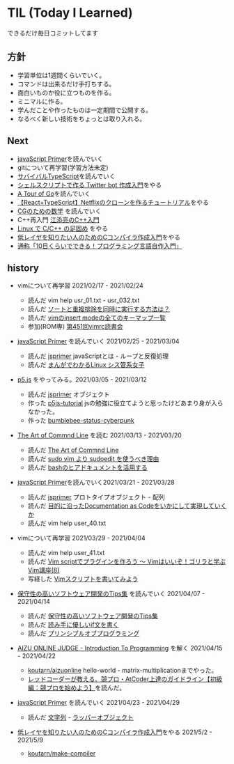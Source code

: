 # TIL (Today I Learned)
できるだけ毎日コミットしてます

## 方針
* 学習単位は1週間くらいでいく。
* コマンドは出来るだけ手打ちする。
* 面白いものか役に立つものを作る。
* ミニマルに作る。
* 学んだことや作ったものは一定期間で公開する。
* なるべく新しい技術をちょっとは取り入れる。

## Next
* [javaScript Primer](https://jsprimer.net/)を読んでいく
* gitについて再学習(学習方法未定)
* [サバイバルTypeScript](https://book.yyts.org/)を読んでいく
* [シェルスクリプトで作る Twitter bot 作成入門](https://zenn.dev/mattn/books/bb181f3f4731920f29a5)をやる
* [A Tour of Go](https://go-tour-jp.appspot.com/list)を読んでいく
* [【React+TypeScript】Netflixのクローンを作るチュートリアル](https://zenn.dev/gunners6518/books/4c4672f32dd100)をやる
* [CGのための数学](https://zenn.dev/mebiusbox/books/132b654aa02124) を読んでいく
* C++再入門 [江添亮のC++入門](https://ezoeryou.github.io/cpp-intro/)
* [Linux で C/C++ の足固め](https://www.amazon.co.jp/Linux-%E3%81%AE%E8%B6%B3%E5%9B%BA%E3%82%81-4-18-16-glibc2-7-%E3%80%81%E3%82%A2%E3%83%AD%E3%82%B1%E3%83%BC%E3%82%BF%E3%83%BC%EF%BC%88C-ebook/dp/B07MQZ4M7L) をやる
* [低レイヤを知りたい人のためのCコンパイラ作成入門](https://www.sigbus.info/compilerbook)をやる
* [通称「10日くらいでできる！プログラミング言語自作入門」](http://essen.osask.jp/?a21_txt01)

## history
* vimについて再学習 2021/02/17 - 2021/02/24
    * 読んだ vim help usr_01.txt - usr_032.txt
    * 読んだ [ソートと重複排除を同時に実行する方法は？](https://vim.blue/sort-unique/)
    * 読んだ [vimのinsert modeの全てのキーマップ一覧](https://qiita.com/34ro/items/6163f595785ae99a632a)
    * 参加(ROM専) [第451回vimrc読書会](https://vim-jp.org/reading-vimrc/archive/451.html)

* [javaScript Primer](https://jsprimer.net/) を読んでいく 2021/02/25 - 2021/03/04
    * 読んだ [jsprimer](https://jsprimer.net/) javaScriptとは - ループと反復処理
    * 読んだ [まんがでわかるLinux シス管系女子](https://system-admin-girl.com/)

* [p5.js](ittps://p5js.jp/get-started/) をやってみる。2021/03/05 - 2021/03/12
    * 読んだ [jsprimer](https://jsprimer.net/) オブジェクト
    * 作った [p5js-tutorial](https://github.com/koutarn/p5js-tutorial) jsの勉強に役立てようと思ったけどあまり身が入らなかった。
    * 作った [bumblebee-status-cyberpunk](https://github.com/koutarn/bumblebee-status-cyberpunk)

* [The Art of Commnd Line](https://github.com/jlevy/the-art-of-command-line/blob/master/README-ja.md) を読む 2021/03/13 - 2021/03/20
    * 読んだ [The Art of Commnd Line](https://github.com/jlevy/the-art-of-command-line/blob/master/README-ja.md)
    * 読んだ [sudo vim より sudoedit を使うべき理由](https://w.vmeta.jp/tdiary/20120317.html)
    * 読んだ [bashのヒアドキュメントを活用する](https://qiita.com/take4s5i/items/e207cee4fb04385a9952)

* [javaScript Primer](https://jsprimer.net/)を読んでいく2021/03/21 - 2021/03/28
    * 読んだ [jsprimer](https://jsprimer.net/) プロトタイプオブジェクト - 配列
    * 読んだ [目的に沿ったDocumentation as Codeをいかにして実現していくか](https://speakerdeck.com/k1low/phperkaigi-2021?slide=49)
    * 読んだ vim help user_40.txt

* vimについて再学習 2021/03/29 - 2021/04/04
    * 読んだ vim help user_41.txt
    * 読んだ [Vim scriptでプラグインを作ろう 〜 Vimはいいぞ！ゴリラと学ぶVim講座(8)](https://knowledge.sakura.ad.jp/23436/)
    * 写経した [Vimスクリプトを書いてみよう](https://www.kaoriya.net/blog/2012/02/19/)

* [保守性の高いソフトウェア開発のTips集](https://zenn.dev/riku/books/36d9873ee1c0e6) を読んでいく 2021/04/07 - 2021/04/14
    * 読んだ [保守性の高いソフトウェア開発のTips集](https://zenn.dev/riku/books/36d9873ee1c0e6)
    * 読んだ [読み手に優しいif文を書く](https://qiita.com/Nossa/items/3fb1f1e4c429cacd3365)
    * 読んだ [プリンシプルオブプログラミング](https://www.amazon.co.jp/dp/B071V7MY82/ref=dp-kindle-redirect?_encoding=UTF8&btkr=1)

* [AIZU ONLINE JUDGE - Introduction To Programming](https://judge.u-aizu.ac.jp/onlinejudge/finder.jsp?course=ITP1) を解く 2021/04/15 - 2021/04/22
    * [koutarn/aizuonline](https://github.com/koutarn/aizuonline) hello-world - matrix-multiplicationまでやった。
    * [レッドコーダーが教える、競プロ・AtCoder上達のガイドライン【初級編：競プロを始めよう】](https://qiita.com/e869120/items/f1c6f98364d1443148b3)を読んだ。

* [javaScript Primer](https://jsprimer.net/) を読んでいく 2021/04/23 - 2021/04/29
    * 読んだ [文字列](https://jsprimer.net/basic/string/) - [ラッパーオブジェクト](https://jsprimer.net/basic/wrapper-object/)
* [低レイヤを知りたい人のためのCコンパイラ作成入門](https://www.sigbus.info/compilerbook)をやる 2021/5/2 - 2021/5/9
    * [koutarn/make-compiler](https://github.com/koutarn/make-compiler)

